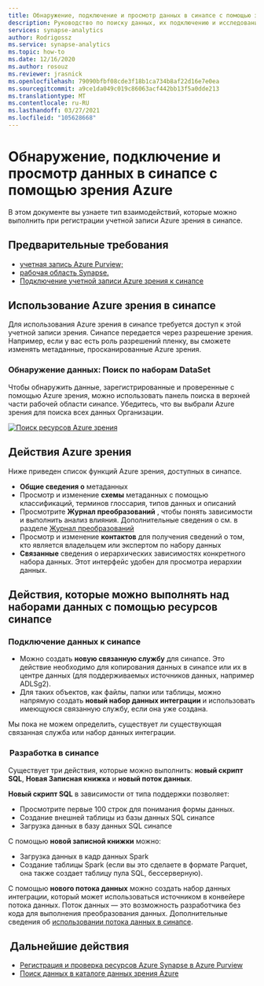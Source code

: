 ```yaml
---
title: Обнаружение, подключение и просмотр данных в синапсе с помощью зрения Azure
description: Руководство по поиску данных, их подключению и исследованию в синапсе
services: synapse-analytics
author: Rodrigossz
ms.service: synapse-analytics
ms.topic: how-to
ms.date: 12/16/2020
ms.author: rosouz
ms.reviewer: jrasnick
ms.openlocfilehash: 79090bfbf08cde3f18b1ca734b8af22d16e7e0ea
ms.sourcegitcommit: a9ce1da049c019c86063acf442bb13f5a0dde213
ms.translationtype: MT
ms.contentlocale: ru-RU
ms.lasthandoff: 03/27/2021
ms.locfileid: "105628668"
---
```

# <a name="discover-connect-and-explore-data-in-synapse-using-azure-purview"></a>Обнаружение, подключение и просмотр данных в синапсе с помощью зрения Azure 

В этом документе вы узнаете тип взаимодействий, которые можно выполнить при регистрации учетной записи Azure зрения в синапсе. 

## <a name="prerequisites"></a>Предварительные требования 

- [учетная запись Azure Purview;](../../purview/create-catalog-portal.md) 
- [рабочая область Synapse.](../quickstart-create-workspace.md) 
- [Подключение учетной записи Azure зрения к синапсе](quickstart-connect-azure-purview.md) 

## <a name="using-azure-purview-in-synapse"></a>Использование Azure зрения в синапсе 

Для использования Azure зрения в синапсе требуется доступ к этой учетной записи зрения. Синапсе передается через разрешение зрения. Например, если у вас есть роль разрешений пленку, вы сможете изменять метаданные, просканированные Azure зрения. 

### <a name="data-discovery-search-datasets"></a>Обнаружение данных: Поиск по наборам DataSet 

Чтобы обнаружить данные, зарегистрированные и проверенные с помощью Azure зрения, можно использовать панель поиска в верхней части рабочей области синапсе. Убедитесь, что вы выбрали Azure зрения для поиска всех данных Организации. 

[![Поиск ресурсов Azure зрения](./media/purview-access.png)](./media/purview-access.png#lightbox)

## <a name="azure-purview-actions"></a>Действия Azure зрения 

Ниже приведен список функций Azure зрения, доступных в синапсе. 
- **Общие сведения о** метаданных 
- Просмотр и изменение **схемы** метаданных с помощью классификаций, терминов глоссария, типов данных и описаний 
- Просмотрите **Журнал преобразований** , чтобы понять зависимости и выполнить анализ влияния. Дополнительные сведения о см. в разделе [Журнал преобразований](../../purview/catalog-lineage-user-guide.md)
- Просмотр и изменение **контактов** для получения сведений о том, кто является владельцем или экспертом по набору данных 
- **Связанные** сведения о иерархических зависимостях конкретного набора данных. Этот интерфейс удобен для просмотра иерархии данных.

## <a name="actions-that-you-can-perform-over-datasets-with-synapse-resources"></a>Действия, которые можно выполнять над наборами данных с помощью ресурсов синапсе 

### <a name="connect-data-to-synapse"></a>Подключение данных к синапсе 

- Можно создать **новую связанную службу** для синапсе. Это действие необходимо для копирования данных в синапсе или их в центре данных (для поддерживаемых источников данных, например ADLSg2). 
- Для таких объектов, как файлы, папки или таблицы, можно напрямую создать **новый набор данных интеграции** и использовать имеющуюся связанную службу, если она уже создана. 

Мы пока не можем определить, существует ли существующая связанная служба или набор данных интеграции. 

###  <a name="develop-in-synapse"></a>Разработка в синапсе 

Существует три действия, которые можно выполнить: **новый скрипт SQL**, **Новая Записная книжка** и **новый поток данных**. 

**Новый скрипт SQL** в зависимости от типа поддержки позволяет: 
- Просмотрите первые 100 строк для понимания формы данных. 
- Создание внешней таблицы из базы данных SQL синапсе 
- Загрузка данных в базу данных SQL синапсе 
 
С помощью **новой записной книжки** можно: 
- Загрузка данных в кадр данных Spark 
- Создание таблицы Spark (если вы это сделаете в формате Parquet, она также создает таблицу пула SQL, бессерверную). 
 
С помощью **нового потока данных** можно создать набор данных интеграции, который может использоваться источником в конвейере потока данных. Поток данных — это возможность разработчика без кода для выполнения преобразования данных. Дополнительные сведения об [использовании потока данных в синапсе](../quickstart-data-flow.md).

##  <a name="nextsteps"></a>Дальнейшие действия 

- [Регистрация и проверка ресурсов Azure Synapse в Azure Purview](../../purview/register-scan-azure-synapse-analytics.md)
- [Поиск данных в каталоге данных зрения Azure](../../purview/how-to-search-catalog.md)
